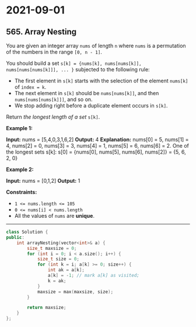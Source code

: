 # 2021-09-01

## 565. Array Nesting

You are given an integer array `nums` of length `n` where `nums` is a permutation of the numbers in the range `[0, n - 1]`.

You should build a set `s[k] = {nums[k], nums[nums[k]], nums[nums[nums[k]]], ... }` subjected to the following rule:

- The first element in `s[k]` starts with the selection of the element `nums[k]` of `index = k`.
- The next element in `s[k]` should be `nums[nums[k]]`, and then `nums[nums[nums[k]]]`, and so on.
- We stop adding right before a duplicate element occurs in `s[k]`.

Return _the longest length of a set_ `s[k]`.

**Example 1:**

**Input:** nums = \[5,4,0,3,1,6,2\]
**Output:** 4
**Explanation:**
nums\[0\] = 5, nums\[1\] = 4, nums\[2\] = 0, nums\[3\] = 3, nums\[4\] = 1, nums\[5\] = 6, nums\[6\] = 2.
One of the longest sets s\[k\]:
s\[0\] = {nums\[0\], nums\[5\], nums\[6\], nums\[2\]} = {5, 6, 2, 0}

**Example 2:**

**Input:** nums = \[0,1,2\]
**Output:** 1

**Constraints:**

- `1 <= nums.length <= 105`
- `0 <= nums[i] < nums.length`
- All the values of `nums` are **unique**.

---

```c++
class Solution {
public:
    int arrayNesting(vector<int>& a) {
        size_t maxsize = 0;
        for (int i = 0; i < a.size(); i++) {
            size_t size = 0;
            for (int k = i; a[k] >= 0; size++) {
                int ak = a[k];
                a[k] = -1; // mark a[k] as visited;
                k = ak;
            }
            maxsize = max(maxsize, size);
        }

        return maxsize;
    }
};
```
